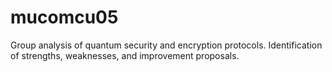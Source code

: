 # mucomcu05
Group analysis of quantum security and encryption protocols. Identification of strengths, weaknesses, and improvement proposals.
